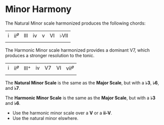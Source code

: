 # Minor Harmony

The Natural Minor scale harmonized produces the following chords:

| | | | | | | |
|-|-|-|-|-|-|-|
| i | ii$^{ø}$ | III | iv | v | VI | &flat;VII |
| | | | | | | |

The Harmonic Minor scale harmonized provides a dominant V7, which produces a stronger resolution to the tonic.

| | | | | | | |
|-|-|-|-|-|-|-|
| i | ii$^{ø}$ | III$^{+}$ | iv | V7 | VI | vii$^{ø}$ |
| | | | | | | |


The **Natural Minor Scale** is the same as the **Major Scale**, but with a **&flat;3**, **&flat;6**, and **&flat;7**.

The **Harmonic Minor Scale** is the same as the **Major Scale**, but with a **&flat;3** and **&flat;6**.

  - Use the harmonic minor scale over a **V** or a **ii-V**.
  - Use the natural minor elswhere.
